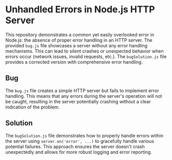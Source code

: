 # Unhandled Errors in Node.js HTTP Server
This repository demonstrates a common yet easily overlooked error in Node.js: the absence of proper error handling in an HTTP server.  The provided `bug.js` file showcases a server without any error handling mechanisms.  This can lead to silent crashes or unexpected behavior when errors occur (network issues, invalid requests, etc.).  The `bugSolution.js` file provides a corrected version with comprehensive error handling.

## Bug
The `bug.js` file creates a simple HTTP server but fails to implement error handling. This means that any errors during the server's operation will not be caught, resulting in the server potentially crashing without a clear indication of the problem.

## Solution
The `bugSolution.js` file demonstrates how to properly handle errors within the server using `server.on('error', ...)` to gracefully handle various potential failures. This approach ensures the server doesn't crash unexpectedly and allows for more robust logging and error reporting.